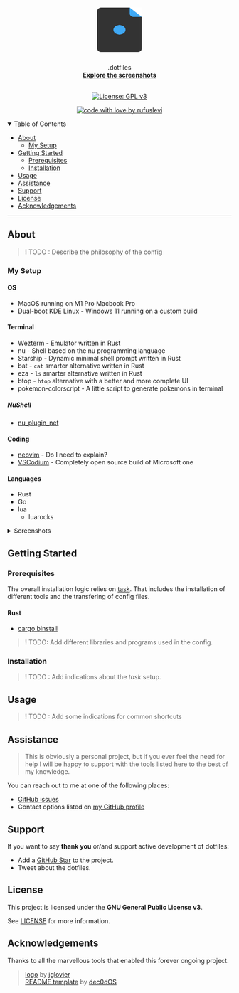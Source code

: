 <h1 align="center">
  <a href="https://github.com/rufuslevi/dotfiles">
    <img src="docs/images/logo.svg" alt="Logo" width="100" height="100">
  </a>
</h1>

<div align="center">
  .dotfiles
  <br />
  <a href="#about"><strong>Explore the screenshots</strong></a>
  <br />
</div>

<div align="center">

<br />

[![License: GPL v3](https://img.shields.io/badge/License-GPL%20v3-blue.svg)](http://www.gnu.org/licenses/gpl-3.0)
<br />

[![code with love by rufuslevi](https://img.shields.io/badge/%3C%2F%3E%20with%20%E2%99%A5%20by-rufuslevi-ff1414.svg?style=flat-square)](https://github.com/rufuslevi)
</div>

<details open="open">
<summary>Table of Contents</summary>

- [About](#about)
  - [My Setup](#my-setup)
- [Getting Started](#getting-started)
  - [Prerequisites](#prerequisites)
  - [Installation](#installation)
- [Usage](#usage)
- [Assistance](#assistance)
- [Support](#support)
- [License](#license)
- [Acknowledgements](#acknowledgements)

</details>

---

## About

> :grey_exclamation: TODO : Describe the philosophy of the config

### My Setup

#### OS
- MacOS running on M1 Pro Macbook Pro
- Dual-boot KDE Linux - Windows 11 running on a custom build

#### Terminal
- Wezterm - Emulator written in Rust
- nu - Shell based on the nu programming language
- Starship - Dynamic minimal shell prompt written in Rust
- bat - `cat` smarter alternative written in Rust
- eza - `ls` smarter alternative written in Rust 
- btop - `htop` alternative with a better and more complete UI
- pokemon-colorscript - A little script to generate pokemons in terminal

##### NuShell
- [nu_plugin_net](https://crates.io/crates/nu_plugin_net)

#### Coding
- [neovim](https://github.com/neovim/neovim) - Do I need to explain?
- [VSCodium](https://github.com/VSCodium/vscodium) - Completely open source build of Microsoft one
 
#### Languages
- Rust
- Go
- lua
    - luarocks

<details style="width: 100%">
<summary>Screenshots</summary>
<br>

> :grey_exclamation: TODO : Add Screenshots and gifs

## template (to be changed)
<img src="docs/images/screenshot.png" title="Home Page" width="100%">
</details>

## Getting Started

### Prerequisites

The overall installation logic relies on [task](https://github.com/go-task/task). That includes the installation of different tools and the transfering of config files.

#### Rust
- [cargo binstall](https://github.com/cargo-bins/cargo-binstall)

> :grey_exclamation:  TODO: Add different libraries and programs used in the config.

### Installation
> :grey_exclamation: TODO : Add indications about the *task* setup.

## Usage
> :grey_exclamation: TODO : Add some indications for common shortcuts

## Assistance

> This is obviously a personal project, but if you ever feel the need for help I will be happy to support with the tools listed here to the best of my knowledge.

You can reach out to me at one of the following places:

- [GitHub issues](https://github.com/rufuslevi/dotfiles/issues/new?assignees=&labels=question&template=04_SUPPORT_QUESTION.md&title=support%3A+)
- Contact options listed on [my GitHub profile](https://github.com/rufuslevi)

## Support

If you want to say **thank you** or/and support active development of dotfiles:

- Add a [GitHub Star](https://github.com/rufuslevi/dotfiles) to the project.
- Tweet about the dotfiles.

## License

This project is licensed under the **GNU General Public License v3**.

See [LICENSE](LICENSE) for more information.

## Acknowledgements

Thanks to all the marvellous tools that enabled this forever ongoing project.
> [logo](https://github.com/jglovier/dotfiles-logo) by [jglovier](https://github.com/jglovier) \
> [README template](https://github.com/dec0dOS/amazing-github-template) by [dec0dOS](https://github.com/dec0dOS)
> 
